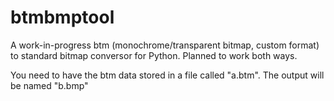 # btmbmptool
A work-in-progress btm (monochrome/transparent bitmap, custom format) to standard bitmap conversor for Python. Planned to work both ways.

You need to have the btm data stored in a file called "a.btm". The output will be named "b.bmp"
